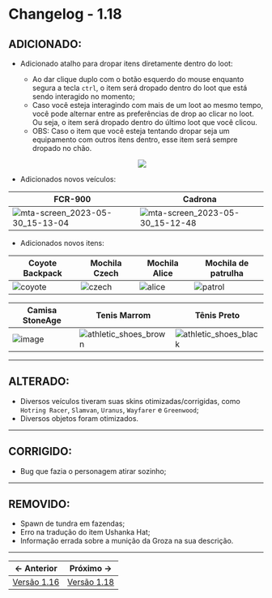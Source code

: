 # Changelog - 1.18

## **ADICIONADO**:
- Adicionado atalho para dropar itens diretamente dentro do loot:
  - Ao dar clique duplo com o botão esquerdo do mouse enquanto segura a tecla `ctrl`, o item será dropado dentro do loot que está sendo interagido no momento;
  - Caso você esteja interagindo com mais de um loot ao mesmo tempo, você pode alternar entre as preferências de drop ao clicar no loot. Ou seja, o item será dropado dentro do último loot que você clicou. 
  - OBS: Caso o item que você esteja tentando dropar seja um equipamento com outros itens dentro, esse item será sempre dropado no chão.
  
  <p align="center">
    <img src="https://github.com/StoneAgeMTA/dayz-releases/assets/89032856/c19d714a-a646-4fb7-bc51-79dbb645e8b0" />
  </p>
- Adicionados novos veículos:
  
| FCR-900 | Cadrona |
|------------------|-----------------|
| ![mta-screen_2023-05-30_15-13-04](https://github.com/StoneAgeMTA/dayz-releases/assets/89032856/382e9086-38a3-4694-b6e6-750df9023430)| ![mta-screen_2023-05-30_15-12-48](https://github.com/StoneAgeMTA/dayz-releases/assets/89032856/13fe76be-5948-4dee-93b5-47d2c80a7598)

- Adicionados novos itens:
  
| Coyote Backpack | Mochila Czech | Mochila Alice | Mochila de patrulha
|------------------|-----------------|-----------------|-----------------|
| ![coyote](https://github.com/StoneAgeMTA/dayz-releases/assets/89032856/32373f63-f0d3-4a25-a2f7-1c48d4f30af2) | ![czech](https://github.com/StoneAgeMTA/dayz-releases/assets/89032856/93a666bb-02e4-4f57-b08b-2dbdc51dd894)  | ![alice](https://github.com/StoneAgeMTA/dayz-releases/assets/89032856/294b666a-d730-4e90-8d50-1d225d8783cd) | ![patrol](https://github.com/StoneAgeMTA/dayz-releases/assets/89032856/2448508f-c7df-4123-acc9-021b5f50d18b)

  
|  Camisa StoneAge | Tenis Marrom | Tênis Preto
|-----------------|-----------------|-----------------|
| ![image](https://github.com/StoneAgeMTA/dayz-releases/assets/89032856/a459485c-d20e-4496-b045-49f86a17d733)  |![athletic_shoes_brown](https://github.com/StoneAgeMTA/dayz-releases/assets/89032856/10e6480d-7358-46c8-af10-87f93757cd9e)| ![athletic_shoes_black](https://github.com/StoneAgeMTA/dayz-releases/assets/89032856/926bd839-d489-4e44-8e8e-1edaffe43969)

---

## **ALTERADO**:
- Diversos veículos tiveram suas skins otimizadas/corrigidas, como `Hotring Racer`, `Slamvan`, `Uranus`, `Wayfarer` e `Greenwood`;
- Diversos objetos foram otimizados.
---

## **CORRIGIDO**:
- Bug que fazia o personagem atirar sozinho;

---

## **REMOVIDO**:
- Spawn de tundra em fazendas;
- Erro na tradução do item Ushanka Hat;
- Informação errada sobre a munição da Groza na sua descrição.

---

← Anterior             |  Próximo →
:-------------------------:|:-------------------------:
[Versão 1.16](https://stoneagemta.com/releases/dayz/1.17) | [Versão 1.18](https://stoneagemta.com/releases/dayz/1.19)
